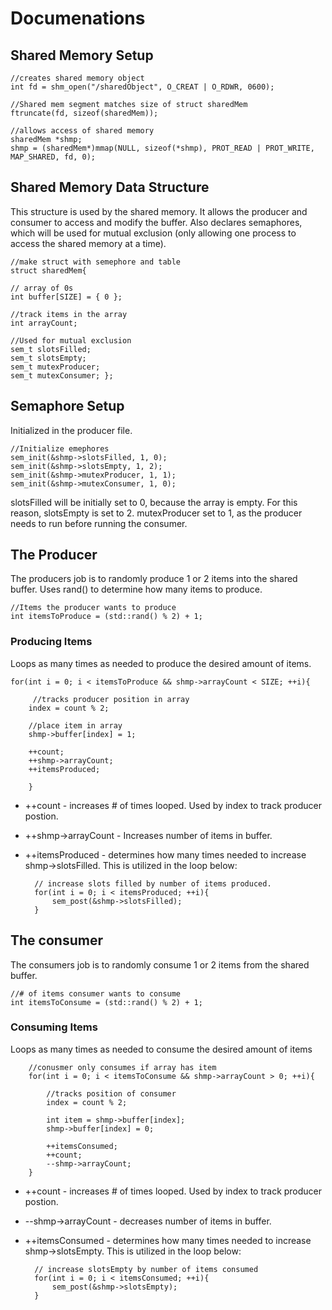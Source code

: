 # Documenations

## Shared Memory Setup

    //creates shared memory object
    int fd = shm_open("/sharedObject", O_CREAT | O_RDWR, 0600);

    //Shared mem segment matches size of struct sharedMem
    ftruncate(fd, sizeof(sharedMem));

    //allows access of shared memory
    sharedMem *shmp;
    shmp = (sharedMem*)mmap(NULL, sizeof(*shmp), PROT_READ | PROT_WRITE, MAP_SHARED, fd, 0);

## Shared Memory Data Structure
This structure is used by the shared memory. It allows the producer and consumer to access and modify the buffer. Also declares semaphores, which will be used for mutual exclusion (only allowing one process to access the shared memory at a time).

    //make struct with semephore and table
    struct sharedMem{

    // array of 0s
    int buffer[SIZE] = { 0 }; 

    //track items in the array
    int arrayCount;

    //Used for mutual exclusion
    sem_t slotsFilled;
    sem_t slotsEmpty;
    sem_t mutexProducer;
    sem_t mutexConsumer; };

## Semaphore Setup
Initialized in the producer file.

    //Initialize emephores
    sem_init(&shmp->slotsFilled, 1, 0);
    sem_init(&shmp->slotsEmpty, 1, 2);
    sem_init(&shmp->mutexProducer, 1, 1);
    sem_init(&shmp->mutexConsumer, 1, 0);
    
slotsFilled will be initially set to 0, because the array is empty. For this reason, slotsEmpty is set to 2.
mutexProducer set to 1, as the producer needs to run before running the consumer.

## The Producer
The producers job is to randomly produce 1 or 2 items into the shared buffer.
Uses rand() to determine how many items to produce.

    //Items the producer wants to produce
    int itemsToProduce = (std::rand() % 2) + 1;

### Producing Items
Loops as many times as needed to produce the desired amount of items.

    for(int i = 0; i < itemsToProduce && shmp->arrayCount < SIZE; ++i){

         //tracks producer position in array
        index = count % 2;
            
        //place item in array
        shmp->buffer[index] = 1;

        ++count;
        ++shmp->arrayCount;
        ++itemsProduced;

        }

* ++count - increases # of times looped. Used by index to track producer postion.
* ++shmp->arrayCount - Increases number of items in buffer.
* ++itemsProduced - determines how many times needed to increase shmp->slotsFilled. This is utilized in the loop below:

        // increase slots filled by number of items produced.
        for(int i = 0; i < itemsProduced; ++i){
            sem_post(&shmp->slotsFilled); 
        }

## The consumer
The consumers job is to randomly consume 1 or 2 items from the shared buffer. 

    //# of items consumer wants to consume
    int itemsToConsume = (std::rand() % 2) + 1;

### Consuming Items
Loops as many times as needed to consume the desired amount of items

        //conusmer only consumes if array has item
        for(int i = 0; i < itemsToConsume && shmp->arrayCount > 0; ++i){

            //tracks position of consumer
            index = count % 2;

            int item = shmp->buffer[index];
            shmp->buffer[index] = 0;

            ++itemsConsumed;
            ++count;
            --shmp->arrayCount;
        }
* ++count - increases # of times looped. Used by index to track producer postion.
* --shmp->arrayCount - decreases number of items in buffer.
* ++itemsConsumed - determines how many times needed to increase shmp->slotsEmpty. This is utilized in the loop below:
  
        // increase slotsEmpty by number of items consumed
        for(int i = 0; i < itemsConsumed; ++i){
            sem_post(&shmp->slotsEmpty); 
        }





